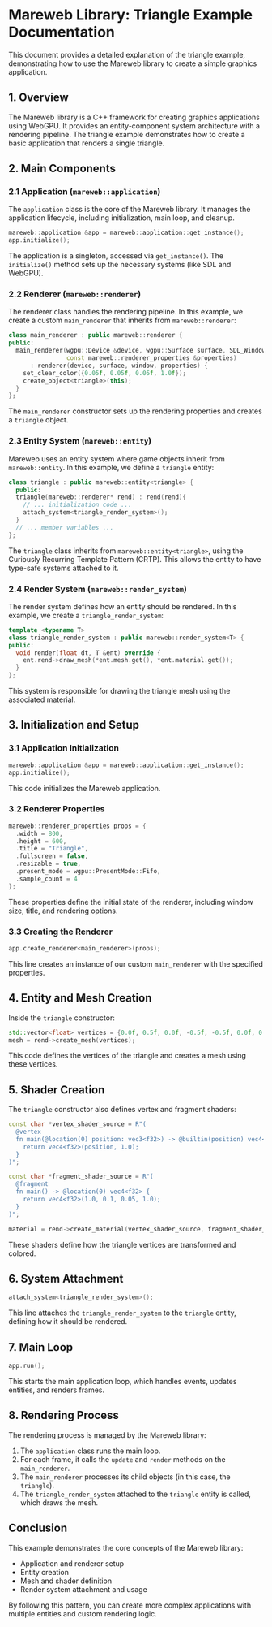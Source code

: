 # Mareweb Library: Triangle Example Documentation

This document provides a detailed explanation of the triangle example, demonstrating how to use the Mareweb library to create a simple graphics application.

## 1. Overview

The Mareweb library is a C++ framework for creating graphics applications using WebGPU. It provides an entity-component system architecture with a rendering pipeline. The triangle example demonstrates how to create a basic application that renders a single triangle.

## 2. Main Components

### 2.1 Application (`mareweb::application`)

The `application` class is the core of the Mareweb library. It manages the application lifecycle, including initialization, main loop, and cleanup.

```cpp
mareweb::application &app = mareweb::application::get_instance();
app.initialize();
```

The application is a singleton, accessed via `get_instance()`. The `initialize()` method sets up the necessary systems (like SDL and WebGPU).

### 2.2 Renderer (`mareweb::renderer`)

The renderer class handles the rendering pipeline. In this example, we create a custom `main_renderer` that inherits from `mareweb::renderer`:

```cpp
class main_renderer : public mareweb::renderer {
public:
  main_renderer(wgpu::Device &device, wgpu::Surface surface, SDL_Window *window,
                const mareweb::renderer_properties &properties)
      : renderer(device, surface, window, properties) {
    set_clear_color({0.05f, 0.05f, 0.05f, 1.0f});
    create_object<triangle>(this);
  }
};
```

The `main_renderer` constructor sets up the rendering properties and creates a `triangle` object.

### 2.3 Entity System (`mareweb::entity`)

Mareweb uses an entity system where game objects inherit from `mareweb::entity`. In this example, we define a `triangle` entity:

```cpp
class triangle : public mareweb::entity<triangle> {
  public:
  triangle(mareweb::renderer* rend) : rend(rend){
    // ... initialization code ...
    attach_system<triangle_render_system>();
  }
  // ... member variables ...
};
```

The `triangle` class inherits from `mareweb::entity<triangle>`, using the Curiously Recurring Template Pattern (CRTP). This allows the entity to have type-safe systems attached to it.

### 2.4 Render System (`mareweb::render_system`)

The render system defines how an entity should be rendered. In this example, we create a `triangle_render_system`:

```cpp
template <typename T>
class triangle_render_system : public mareweb::render_system<T> {
public:
  void render(float dt, T &ent) override {
    ent.rend->draw_mesh(*ent.mesh.get(), *ent.material.get());
  }
};
```

This system is responsible for drawing the triangle mesh using the associated material.

## 3. Initialization and Setup

### 3.1 Application Initialization

```cpp
mareweb::application &app = mareweb::application::get_instance();
app.initialize();
```

This code initializes the Mareweb application.

### 3.2 Renderer Properties

```cpp
mareweb::renderer_properties props = {
  .width = 800,
  .height = 600,
  .title = "Triangle",
  .fullscreen = false,
  .resizable = true,
  .present_mode = wgpu::PresentMode::Fifo,
  .sample_count = 4
};
```

These properties define the initial state of the renderer, including window size, title, and rendering options.

### 3.3 Creating the Renderer

```cpp
app.create_renderer<main_renderer>(props);
```

This line creates an instance of our custom `main_renderer` with the specified properties.

## 4. Entity and Mesh Creation

Inside the `triangle` constructor:

```cpp
std::vector<float> vertices = {0.0f, 0.5f, 0.0f, -0.5f, -0.5f, 0.0f, 0.5f, -0.5f, 0.0f};
mesh = rend->create_mesh(vertices);
```

This code defines the vertices of the triangle and creates a mesh using these vertices.

## 5. Shader Creation

The `triangle` constructor also defines vertex and fragment shaders:

```cpp
const char *vertex_shader_source = R"(
  @vertex
  fn main(@location(0) position: vec3<f32>) -> @builtin(position) vec4<f32> {
    return vec4<f32>(position, 1.0);
  }
)";

const char *fragment_shader_source = R"(
  @fragment
  fn main() -> @location(0) vec4<f32> {
    return vec4<f32>(1.0, 0.1, 0.05, 1.0);
  }
)";

material = rend->create_material(vertex_shader_source, fragment_shader_source);
```

These shaders define how the triangle vertices are transformed and colored.

## 6. System Attachment

```cpp
attach_system<triangle_render_system>();
```

This line attaches the `triangle_render_system` to the `triangle` entity, defining how it should be rendered.

## 7. Main Loop

```cpp
app.run();
```

This starts the main application loop, which handles events, updates entities, and renders frames.

## 8. Rendering Process

The rendering process is managed by the Mareweb library:

1. The `application` class runs the main loop.
2. For each frame, it calls the `update` and `render` methods on the `main_renderer`.
3. The `main_renderer` processes its child objects (in this case, the `triangle`).
4. The `triangle_render_system` attached to the `triangle` entity is called, which draws the mesh.

## Conclusion

This example demonstrates the core concepts of the Mareweb library:
- Application and renderer setup
- Entity creation
- Mesh and shader definition
- Render system attachment and usage

By following this pattern, you can create more complex applications with multiple entities and custom rendering logic.